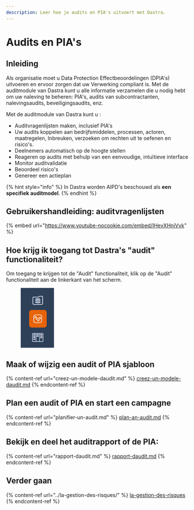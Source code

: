 ```yaml
---
description: Leer hoe je audits en PIA's uitvoert met Dastra.
---
```


# Audits en PIA's

## Inleiding

Als organisatie moet u Data Protection Effectbeoordelingen (DPIA's) uitvoeren en ervoor zorgen dat uw Verwerking compliant is. Met de auditmodule van Dastra kunt u alle informatie verzamelen die u nodig hebt om uw naleving te beheren: PIA's, audits van subcontractanten, nalevingsaudits, beveiligingsaudits, enz.

Met de auditmodule van Dastra kunt u :

* Auditvragenlijsten maken, inclusief PIA's
* Uw audits koppelen aan bedrijfsmiddelen, processen, actoren, maatregelen, Inbreuken, verzoeken om rechten uit te oefenen en risico's.
* Deelnemers automatisch op de hoogte stellen
* Reageren op audits met behulp van een eenvoudige, intuïtieve interface
* Monitor auditvalidatie
* Beoordeel risico's
* Genereer een actieplan

{% hint style="info" %}
In Dastra worden AIPD's beschouwd als **een specifiek auditmodel**.
{% endhint %}

## Gebruikershandleiding: auditvragenlijsten

{% embed url="https://www.youtube-nocookie.com/embed/IHevXHniVvk" %}

## Hoe krijg ik toegang tot Dastra's "audit" functionaliteit?

Om toegang te krijgen tot de "Audit" functionaliteit, klik op de "Audit" functionaliteit aan de linkerkant van het scherm.

<figure><img src="../../.gitbook/assets/image (83).png" alt=""><figcaption></figcaption></figure>

## Maak of wijzig een audit of PIA sjabloon

{% content-ref url="creez-un-modele-daudit.md" %}
[creez-un-modele-daudit.md](creez-un-modele-daudit.md)
{% endcontent-ref %}

## Plan een audit of PIA en start een campagne

{% content-ref url="planifier-un-audit.md" %}
[plan-an-audit.md](planifier-un-audit.md)
{% endcontent-ref %}

## Bekijk en deel het auditrapport of de PIA:

{% content-ref url="rapport-daudit.md" %}
[rapport-daudit.md](rapport-daudit.md)
{% endcontent-ref %}

## Verder gaan

{% content-ref url="../la-gestion-des-risques/" %}
[la-gestion-des-risques](../la-gestion-des-risques/)
{% endcontent-ref %}
